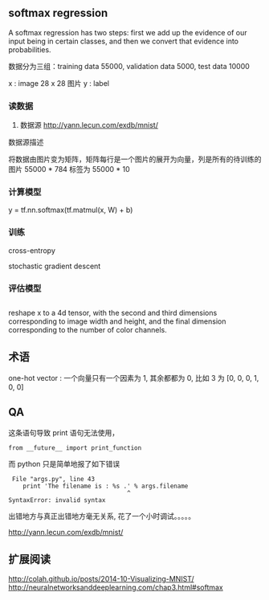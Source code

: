 
## softmax regression

A softmax regression has two steps: first we add up the evidence of our input being in certain classes, and then we convert that evidence into probabilities.

数据分为三组：training data 55000, validation data 5000, test data 10000

x : image 28 x 28 图片
y : label

### 读数据

1. 数据源  http://yann.lecun.com/exdb/mnist/


数据源描述

 将数据由图片变为矩阵，矩阵每行是一个图片的展开为向量，列是所有的待训练的图片 55000 * 784
 标签为 55000 * 10

### 计算模型


y = tf.nn.softmax(tf.matmul(x, W) + b)


### 训练

cross-entropy

stochastic gradient descent

### 评估模型



## 

reshape x to a 4d tensor, with the second and third dimensions corresponding to image width and height, and the final dimension corresponding to the number of color channels.

## 术语

one-hot vector : 一个向量只有一个因素为 1, 其余都都为 0, 比如 3 为 [0, 0, 0, 1, 0, 0]


## QA

这条语句导致 print 语句无法使用，

    from __future__ import print_function

而 python 只是简单地报了如下错误

     File "args.py", line 43
        print 'The filename is : %s .' % args.filename
                                     ^
    SyntaxError: invalid syntax

出错地方与真正出错地方毫无关系, 花了一个小时调试。。。。。

http://yann.lecun.com/exdb/mnist/


## 扩展阅读

http://colah.github.io/posts/2014-10-Visualizing-MNIST/
http://neuralnetworksanddeeplearning.com/chap3.html#softmax
